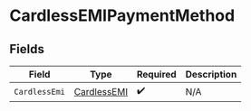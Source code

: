 # CardlessEMIPaymentMethod


## Fields

| Field                                             | Type                                              | Required                                          | Description                                       |
| ------------------------------------------------- | ------------------------------------------------- | ------------------------------------------------- | ------------------------------------------------- |
| `CardlessEmi`                                     | [CardlessEMI](../../models/shared/cardlessemi.md) | :heavy_check_mark:                                | N/A                                               |